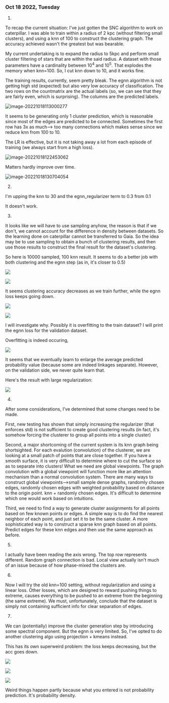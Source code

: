 ### Oct 18 2022, Tuesday

1.

To recap the current situation: I've just gotten the SNC algorithm to work on caterpillar. I was able to train within a radius of 2 kpc (without filtering small clusters), and using a knn of 100 to construct the clustering graph. The accuracy achieved wasn't the greatest but was bearable. 

My current undertaking is to expand the radius to 5kpc and perform small cluster filtering of stars that are within the said radius. A dataset with those parameters have a cardinality between $10^4$ and $10^5$. That explodes the memory when knn=100. So, I cut knn down to 10, and it works fine. 

The training results, currently, seem pretty bleak. The egnn algorithm is not getting high std (expected) but also very low accuracy of classification. The two rows on the countmatrix are the actual labels (so, we can see that they are fairly even, which is surprising). The columns are the predicted labels. 

![image-20221018113000277](assets/83b102de9e6ce4f095b82367d35fb676c3fe6d07.png)

It seems to be generating only 1 cluster prediction, which is reasonable since most of the edges are predicted to be connected. Sometimes the first row has 3x as much--> too many connections which makes sense since we reduce knn from 100 to 10. 

The LR is effective, but it is not taking away a lot from each episode of training (we always start from a high loss). 

![image-20221018122453062](assets/426b9d3f604fb62c3dbe575f21d0137905379109.png)

Matters hardly improve over time. 

![image-20221018130704054](assets/60ba01b77da548611981f5aa31f0f09e6bbce645.png)

2.

I'm upping the knn to 30 and the egnn_regularizer term to 0.3 from 0.1 

It doesn't work.

3.

It looks like we will have to use sampling anyhow, the reason is that if we don't, we cannot account for the difference in density between datasets. So the learning done on caterpillar cannot be transferred to Gaia. So the idea may be to use sampling to obtain a bunch of clustering results, and then use those results to construct the final result for the dataset's clustering. 

So here is 10000 sampled, 100 knn result. It seems to do a better job with both clustering and the egnn step (as in, it's closer to 0.5)

![](assets/2022-10-18-21-41-27-image.png)

![](assets/2022-10-18-21-43-39-image.png)

It seems clustering accuracy decreases as we train further, while the egnn loss keeps going down. 

![](assets/2022-10-18-22-11-55-image.png)

![](assets/2022-10-18-22-12-22-image.png)

I will investigate why. Possibly it is overfitting to the train dataset? I will print the egnn loss for the validation dataset.

Overfitting is indeed occuring,

![](assets/2022-10-18-23-02-21-image.png)

It seems that we eventually learn to enlarge the average predicted probability value (because some are indeed linkages separate). However, on the validation side, we never quite learn that. 

Here's the result with large regularization:

![](assets/2022-10-18-23-41-39-image.png)

4.

After some considerations, I've determined that some changes need to be made. 

First, new testing has shown that simply increasing the regularizer (that enforces std) is not sufficient to create good clustering results (in fact, it's somehow forcing the clusterer to group all points into a single cluster)

Second, a major shortcoming of the current system is its knn graph being shortsighted. For each evalution (convolution) of the clusterer, we are looking at a small patch of points that are close together. If you have a smooth surface, it is very difficult to determine where to cut the surface so as to separate into clusters! What we need are global viewpoints. The graph convolution with a global viewpoint will function more like an attention mechanism than a normal convolution system. There are many ways to construct global viewpoints-->small sample dense graphs, randomly chosen edges, randomly chosen edges with weighted probability based on distance to the origin point. knn + randomly chosen edges. It's difficult to determine which one would work based on intuitions.

Third, we need to find a way to generate cluster assignments for all points based on few known points or edges. A simple way is to do find the nearest neighbor of each point, and just set it to be the same cluster. A more sophisticated way is to construct a sparse knn graph based on all points. Predict edges for these knn edges and then use the same approach as before. 

5.

I actually have been reading the axis wrong. The top row represents different. Random graph connection is bad. Local view actually isn't much of an issue because of how phase-mixed the clusters are. 

6.

Now I will try the old knn=100 setting, without regularization and using a linear loss. Other losses, which are designed to reward pushing things to extreme, causes everything to be pushed to an extreme from the beginning (the same extreme). We must, unfortunately, conclude that the dataset is simply not containing sufficient info for clear separation of edges. 

7.

We can (potentially) improve the cluster generation step by introducing some spectral component. But the egnn is very limited. So, I've opted to do another clustering algo using projection + kmeans instead. 

This has its own superweird problem: the loss keeps decreasing, but the acc goes down.

![](assets/2022-10-19-09-40-13-image.png)

![](assets/2022-10-19-09-41-05-image.png)

![](assets/2022-10-19-09-43-09-image.png)

Weird things happen partly because what you entered is not probability prediction. It's probability density.

